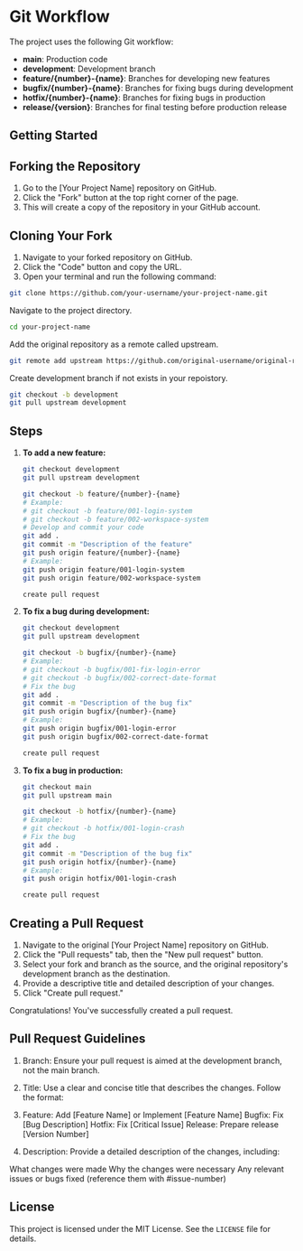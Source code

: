 # Git Workflow

The project uses the following Git workflow:

- **main**: Production code
- **development**: Development branch
- **feature/{number}-{name}**: Branches for developing new features
- **bugfix/{number}-{name}**: Branches for fixing bugs during development
- **hotfix/{number}-{name}**: Branches for fixing bugs in production
- **release/{version}**: Branches for final testing before production release

## Getting Started

## Forking the Repository

1. Go to the [Your Project Name] repository on GitHub.
2. Click the "Fork" button at the top right corner of the page.
3. This will create a copy of the repository in your GitHub account.

## Cloning Your Fork

1. Navigate to your forked repository on GitHub.
2. Click the "Code" button and copy the URL.
3. Open your terminal and run the following command:

```sh
git clone https://github.com/your-username/your-project-name.git
```

Navigate to the project directory.
```sh
cd your-project-name
```

Add the original repository as a remote called upstream.
```sh
git remote add upstream https://github.com/original-username/original-repo-name.git
```

Create development branch if not exists in your repoistory.
```sh
git checkout -b development
git pull upstream development
```

## Steps

1. **To add a new feature:**

    ```sh
    git checkout development
    git pull upstream development

    git checkout -b feature/{number}-{name}
    # Example:
    # git checkout -b feature/001-login-system
    # git checkout -b feature/002-workspace-system
    # Develop and commit your code
    git add .
    git commit -m "Description of the feature"
    git push origin feature/{number}-{name}
    # Example:
    git push origin feature/001-login-system
    git push origin feature/002-workspace-system

    create pull request
    ```

2. **To fix a bug during development:**

    ```sh
    git checkout development
    git pull upstream development

    git checkout -b bugfix/{number}-{name}
    # Example:
    # git checkout -b bugfix/001-fix-login-error
    # git checkout -b bugfix/002-correct-date-format
    # Fix the bug
    git add .
    git commit -m "Description of the bug fix"
    git push origin bugfix/{number}-{name}
    # Example:
    git push origin bugfix/001-login-error
    git push origin bugfix/002-correct-date-format

    create pull request
    ```

3. **To fix a bug in production:**

    ```sh
    git checkout main
    git pull upstream main

    git checkout -b hotfix/{number}-{name}
    # Example:
    # git checkout -b hotfix/001-login-crash
    # Fix the bug
    git add .
    git commit -m "Description of the bug fix"
    git push origin hotfix/{number}-{name}
    # Example:
    git push origin hotfix/001-login-crash

    create pull request
    ```

## Creating a Pull Request

1. Navigate to the original [Your Project Name] repository on GitHub.
2. Click the "Pull requests" tab, then the "New pull request" button.
3. Select your fork and branch as the source, and the original repository's development branch as the destination.
4. Provide a descriptive title and detailed description of your changes.
5. Click "Create pull request."

Congratulations! You've successfully created a pull request.

## Pull Request Guidelines

1. Branch: Ensure your pull request is aimed at the development branch, not the main branch.

2. Title: Use a clear and concise title that describes the changes. Follow the format:

3.  Feature: Add [Feature Name] or Implement [Feature Name]
    Bugfix: Fix [Bug Description]
    Hotfix: Fix [Critical Issue]
    Release: Prepare release [Version Number]

4. Description: Provide a detailed description of the changes, including:

What changes were made
Why the changes were necessary
Any relevant issues or bugs fixed (reference them with #issue-number)


## License

This project is licensed under the MIT License. See the `LICENSE` file for details.
